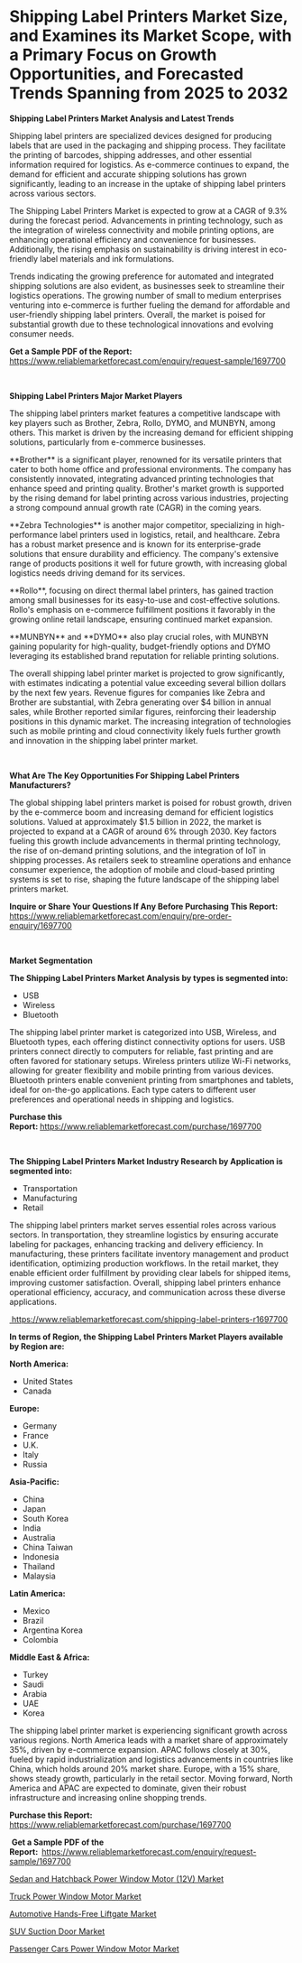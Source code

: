 <p><h1>Shipping Label Printers Market Size, and Examines its Market Scope, with a Primary Focus on Growth Opportunities, and Forecasted Trends Spanning from 2025 to 2032</h1></p><p><strong>Shipping Label Printers Market Analysis and Latest Trends</strong></p>
<p><p>Shipping label printers are specialized devices designed for producing labels that are used in the packaging and shipping process. They facilitate the printing of barcodes, shipping addresses, and other essential information required for logistics. As e-commerce continues to expand, the demand for efficient and accurate shipping solutions has grown significantly, leading to an increase in the uptake of shipping label printers across various sectors.</p><p>The Shipping Label Printers Market is expected to grow at a CAGR of 9.3% during the forecast period. Advancements in printing technology, such as the integration of wireless connectivity and mobile printing options, are enhancing operational efficiency and convenience for businesses. Additionally, the rising emphasis on sustainability is driving interest in eco-friendly label materials and ink formulations. </p><p>Trends indicating the growing preference for automated and integrated shipping solutions are also evident, as businesses seek to streamline their logistics operations. The growing number of small to medium enterprises venturing into e-commerce is further fueling the demand for affordable and user-friendly shipping label printers. Overall, the market is poised for substantial growth due to these technological innovations and evolving consumer needs.</p></p>
<p><strong>Get a Sample PDF of the Report:&nbsp;</strong> <a href="https://www.reliablemarketforecast.com/enquiry/request-sample/1697700?utm_campaign=1832&utm_medium=2&utm_source=Github&utm_content=ia&utm_term=24032025&utm_id=shipping-label-printers">https://www.reliablemarketforecast.com/enquiry/request-sample/1697700</a></p>
<p>&nbsp;</p>
<p><strong>Shipping Label Printers Major Market Players</strong></p>
<p><p>The shipping label printers market features a competitive landscape with key players such as Brother, Zebra, Rollo, DYMO, and MUNBYN, among others. This market is driven by the increasing demand for efficient shipping solutions, particularly from e-commerce businesses.</p><p>**Brother** is a significant player, renowned for its versatile printers that cater to both home office and professional environments. The company has consistently innovated, integrating advanced printing technologies that enhance speed and printing quality. Brother's market growth is supported by the rising demand for label printing across various industries, projecting a strong compound annual growth rate (CAGR) in the coming years.</p><p>**Zebra Technologies** is another major competitor, specializing in high-performance label printers used in logistics, retail, and healthcare. Zebra has a robust market presence and is known for its enterprise-grade solutions that ensure durability and efficiency. The company's extensive range of products positions it well for future growth, with increasing global logistics needs driving demand for its services.</p><p>**Rollo**, focusing on direct thermal label printers, has gained traction among small businesses for its easy-to-use and cost-effective solutions. Rollo's emphasis on e-commerce fulfillment positions it favorably in the growing online retail landscape, ensuring continued market expansion.</p><p>**MUNBYN** and **DYMO** also play crucial roles, with MUNBYN gaining popularity for high-quality, budget-friendly options and DYMO leveraging its established brand reputation for reliable printing solutions.</p><p>The overall shipping label printer market is projected to grow significantly, with estimates indicating a potential value exceeding several billion dollars by the next few years. Revenue figures for companies like Zebra and Brother are substantial, with Zebra generating over $4 billion in annual sales, while Brother reported similar figures, reinforcing their leadership positions in this dynamic market. The increasing integration of technologies such as mobile printing and cloud connectivity likely fuels further growth and innovation in the shipping label printer market.</p></p>
<p>&nbsp;</p>
<p><strong>What Are The Key Opportunities For Shipping Label Printers Manufacturers?</strong></p>
<p><p>The global shipping label printers market is poised for robust growth, driven by the e-commerce boom and increasing demand for efficient logistics solutions. Valued at approximately $1.5 billion in 2022, the market is projected to expand at a CAGR of around 6% through 2030. Key factors fueling this growth include advancements in thermal printing technology, the rise of on-demand printing solutions, and the integration of IoT in shipping processes. As retailers seek to streamline operations and enhance consumer experience, the adoption of mobile and cloud-based printing systems is set to rise, shaping the future landscape of the shipping label printers market.</p></p>
<p><strong>Inquire or Share Your Questions If Any Before Purchasing This Report:</strong> <a href="https://www.reliablemarketforecast.com/enquiry/pre-order-enquiry/1697700?utm_campaign=1832&utm_medium=2&utm_source=Github&utm_content=ia&utm_term=24032025&utm_id=shipping-label-printers">https://www.reliablemarketforecast.com/enquiry/pre-order-enquiry/1697700</a></p>
<p>&nbsp;</p>
<p><strong>Market Segmentation</strong></p>
<p><strong>The Shipping Label Printers Market Analysis by types is segmented into:</strong></p>
<p><ul><li>USB</li><li>Wireless</li><li>Bluetooth</li></ul></p>
<p><p>The shipping label printer market is categorized into USB, Wireless, and Bluetooth types, each offering distinct connectivity options for users. USB printers connect directly to computers for reliable, fast printing and are often favored for stationary setups. Wireless printers utilize Wi-Fi networks, allowing for greater flexibility and mobile printing from various devices. Bluetooth printers enable convenient printing from smartphones and tablets, ideal for on-the-go applications. Each type caters to different user preferences and operational needs in shipping and logistics.</p></p>
<p><strong>Purchase this Report:&nbsp;</strong><a href="https://www.reliablemarketforecast.com/purchase/1697700?utm_campaign=1832&utm_medium=2&utm_source=Github&utm_content=ia&utm_term=24032025&utm_id=shipping-label-printers">https://www.reliablemarketforecast.com/purchase/1697700</a></p>
<p>&nbsp;</p>
<p><strong>The Shipping Label Printers Market Industry Research by Application is segmented into:</strong></p>
<p><ul><li>Transportation</li><li>Manufacturing</li><li>Retail</li></ul></p>
<p><p>The shipping label printers market serves essential roles across various sectors. In transportation, they streamline logistics by ensuring accurate labeling for packages, enhancing tracking and delivery efficiency. In manufacturing, these printers facilitate inventory management and product identification, optimizing production workflows. In the retail market, they enable efficient order fulfillment by providing clear labels for shipped items, improving customer satisfaction. Overall, shipping label printers enhance operational efficiency, accuracy, and communication across these diverse applications.</p></p>
<p><a href="https://www.reliablemarketforecast.com/shipping-label-printers-r1697700?utm_campaign=1832&utm_medium=2&utm_source=Github&utm_content=ia&utm_term=24032025&utm_id=shipping-label-printers">&nbsp;https://www.reliablemarketforecast.com/shipping-label-printers-r1697700</a></p>
<p><strong>In terms of Region, the Shipping Label Printers Market Players available by Region are:</strong></p>
<p>
    <p> <strong> North America: </strong>
        <ul>
            <li>United States</li>
            <li>Canada</li>
        </ul>
        </p> 
    <p> <strong> Europe: </strong>
        <ul>
            <li>Germany</li>
            <li>France</li>
            <li>U.K.</li>
            <li>Italy</li>
            <li>Russia</li>
        </ul>
        </p> 
    <p> <strong> Asia-Pacific: </strong>
        <ul>
            <li>China</li>
            <li>Japan</li>
            <li>South Korea</li>
            <li>India</li>
            <li>Australia</li>
            <li>China Taiwan</li>
            <li>Indonesia</li>
            <li>Thailand</li>
            <li>Malaysia</li>
        </ul>
        </p> 
    <p> <strong> Latin America: </strong>
        <ul>
            <li>Mexico</li>
            <li>Brazil</li>
            <li>Argentina Korea</li>
            <li>Colombia</li>
        </ul>
        </p> 
    <p> <strong> Middle East & Africa: </strong>
        <ul>
            <li>Turkey</li>
            <li>Saudi</li>
            <li>Arabia</li>
            <li>UAE</li>
            <li>Korea</li>
        </ul>
    </p>
    </p>
<p><p>The shipping label printer market is experiencing significant growth across various regions. North America leads with a market share of approximately 35%, driven by e-commerce expansion. APAC follows closely at 30%, fueled by rapid industrialization and logistics advancements in countries like China, which holds around 20% market share. Europe, with a 15% share, shows steady growth, particularly in the retail sector. Moving forward, North America and APAC are expected to dominate, given their robust infrastructure and increasing online shopping trends.</p></p>
<p><strong>Purchase this Report: </strong><a href="https://www.reliablemarketforecast.com/purchase/1697700?utm_campaign=1832&utm_medium=2&utm_source=Github&utm_content=ia&utm_term=24032025&utm_id=shipping-label-printers">https://www.reliablemarketforecast.com/purchase/1697700</a></p>
<p>&nbsp;<strong>Get a Sample PDF of the Report:&nbsp;&nbsp;</strong><a href="https://www.reliablemarketforecast.com/enquiry/request-sample/1697700?utm_campaign=1832&utm_medium=2&utm_source=Github&utm_content=ia&utm_term=24032025&utm_id=shipping-label-printers">https://www.reliablemarketforecast.com/enquiry/request-sample/1697700</a></p>
<p><strong></strong></p>
<p><p><a href="https://github.com/muskoaizahfi/Market-Research-Report-List-1/blob/main/sedan-and-hatchback-power-window-motor-12v-market.md?utm_campaign=1832&utm_medium=2&utm_source=Github&utm_content=ia&utm_term=24032025&utm_id=shipping-label-printers">Sedan and Hatchback Power Window Motor (12V) Market</a></p><p><a href="https://github.com/thapabylers2/Market-Research-Report-List-1/blob/main/truck-power-window-motor-market.md?utm_campaign=1832&utm_medium=2&utm_source=Github&utm_content=ia&utm_term=24032025&utm_id=shipping-label-printers">Truck Power Window Motor Market</a></p><p><a href="https://github.com/motosyuliq/Market-Research-Report-List-1/blob/main/automotive-hands-free-liftgate-market.md?utm_campaign=1832&utm_medium=2&utm_source=Github&utm_content=ia&utm_term=24032025&utm_id=shipping-label-printers">Automotive Hands-Free Liftgate Market</a></p><p><a href="https://github.com/ryantindyaiz/Market-Research-Report-List-1/blob/main/suv-suction-door-market.md?utm_campaign=1832&utm_medium=2&utm_source=Github&utm_content=ia&utm_term=24032025&utm_id=shipping-label-printers">SUV Suction Door Market</a></p><p><a href="https://github.com/lotoahshaiek/Market-Research-Report-List-1/blob/main/passenger-cars-power-window-motor-market.md?utm_campaign=1832&utm_medium=2&utm_source=Github&utm_content=ia&utm_term=24032025&utm_id=shipping-label-printers">Passenger Cars Power Window Motor Market</a></p></p>